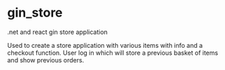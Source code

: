 # gin_store
.net and react gin store application

Used to create a store application with various items with info and a checkout function. User log in which will store a previous basket of items and show previous orders.
